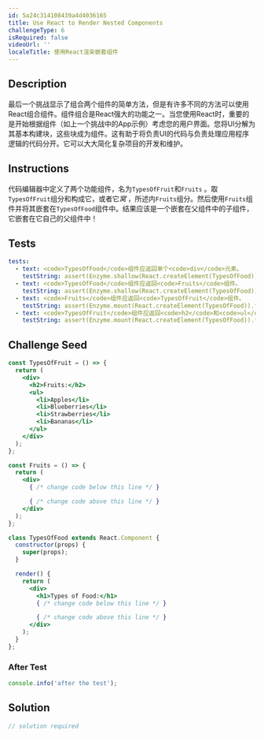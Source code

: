 ```yaml
---
id: 5a24c314108439a4d4036165
title: Use React to Render Nested Components
challengeType: 6
isRequired: false
videoUrl: ''
localeTitle: 使用React渲染嵌套组件
---
```


## Description
<section id="description">最后一个挑战显示了组合两个组件的简单方法，但是有许多不同的方法可以使用React组合组件。组件组合是React强大的功能之一。当您使用React时，重要的是开始根据组件（如上一个挑战中的App示例）考虑您的用户界面。您将UI分解为其基本构建块，这些块成为组件。这有助于将负责UI的代码与负责处理应用程序逻辑的代码分开。它可以大大简化复杂项目的开发和维护。 </section>

## Instructions
<section id="instructions">代码编辑器中定义了两个功能组件，名为<code>TypesOfFruit</code>和<code>Fruits</code> 。取<code>TypesOfFruit</code>组分和构成它，或者它<em>窝</em> ，所述内<code>Fruits</code>组分。然后使用<code>Fruits</code>组件并将其嵌套在<code>TypesOfFood</code>组件中。结果应该是一个嵌套在父组件中的子组件，它嵌套在它自己的父组件中！ </section>

## Tests
<section id='tests'>

```yml
tests:
  - text: <code>TypesOfFood</code>组件应返回单个<code>div</code>元素。
    testString: assert(Enzyme.shallow(React.createElement(TypesOfFood)).type() === 'div', 'The <code>TypesOfFood</code> component should return a single <code>div</code> element.');
  - text: <code>TypesOfFood</code>组件应返回<code>Fruits</code>组件。
    testString: assert(Enzyme.shallow(React.createElement(TypesOfFood)).props().children[1].type.name === 'Fruits', 'The <code>TypesOfFood</code> component should return the <code>Fruits</code> component.');
  - text: <code>Fruits</code>组件应返回<code>TypesOfFruit</code>组件。
    testString: assert(Enzyme.mount(React.createElement(TypesOfFood)).find('h2').html() === '<h2>Fruits:</h2>', 'The <code>Fruits</code> component should return the <code>TypesOfFruit</code> component.');
  - text: <code>TypesOfFruit</code>组件应返回<code>h2</code>和<code>ul</code>元素。
    testString: assert(Enzyme.mount(React.createElement(TypesOfFood)).find('ul').text() === 'ApplesBlueberriesStrawberriesBananas', 'The <code>TypesOfFruit</code> component should return the <code>h2</code> and <code>ul</code> elements.');

```

</section>

## Challenge Seed
<section id='challengeSeed'>

<div id='jsx-seed'>

```jsx
const TypesOfFruit = () => {
  return (
    <div>
      <h2>Fruits:</h2>
      <ul>
        <li>Apples</li>
        <li>Blueberries</li>
        <li>Strawberries</li>
        <li>Bananas</li>
      </ul>
    </div>
  );
};

const Fruits = () => {
  return (
    <div>
      { /* change code below this line */ }

      { /* change code above this line */ }
    </div>
  );
};

class TypesOfFood extends React.Component {
  constructor(props) {
    super(props);
  }

  render() {
    return (
      <div>
        <h1>Types of Food:</h1>
        { /* change code below this line */ }

        { /* change code above this line */ }
      </div>
    );
  }
};

```

</div>


### After Test
<div id='jsx-teardown'>

```js
console.info('after the test');
```

</div>

</section>

## Solution
<section id='solution'>

```js
// solution required
```
</section>
